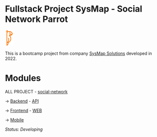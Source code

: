 # Fullstack Project SysMap - Social Network Parrot 


   ![Passaro](https://github.com/bc-fullstack-02/victor-luiz-ferreira/blob/main/exercicios-aulas/logoImagem/logo.png)



This is a bootcamp project from company [SysMap Solutions](https://www.linkedin.com/company/sysmap-solutions/?originalSubdomain=br) developed in 2022. 

# Modules 

ALL PROJECT - [social-network](https://github.com/bc-fullstack-02/victor-luiz-ferreira/tree/main/social-network) 

-> [Backend](https://github.com/bc-fullstack-02/victor-luiz-ferreira/tree/main/social-network/Backend) - [API](https://github.com/bc-fullstack-02/victor-luiz-ferreira/tree/main/social-network/Backend/API)

-> [Frontend](https://github.com/bc-fullstack-02/victor-luiz-ferreira/tree/main/social-network/Frontend) - [WEB](https://github.com/bc-fullstack-02/victor-luiz-ferreira/tree/main/social-network/Frontend/web)

-> [Mobile](https://github.com/bc-fullstack-02/victor-luiz-ferreira/tree/main/social-network/Mobile)

*Status: Developing* 